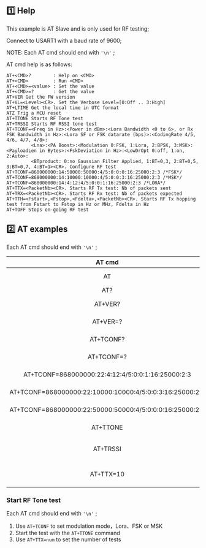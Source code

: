 
## 1️⃣ Help
This example is AT Slave and is only used for RF testing;

Connect to USART1 with a baud rate of 9600;

NOTE: Each AT cmd should end with `'\n'` ;

AT cmd help is as follows:

~~~
AT+<CMD>?        : Help on <CMD>
AT+<CMD>         : Run <CMD>
AT+<CMD>=<value> : Set the value
AT+<CMD>=?       : Get the value
AT+VER Get the FW version
AT+VL=<Level><CR>. Set the Verbose Level=[0:Off .. 3:High]
AT+LTIME Get the local time in UTC format
ATZ Trig a MCU reset
AT+TTONE Starts RF Tone test
AT+TRSSI Starts RF RSSI tone test
AT+TCONF=<Freq in Hz>:<Power in dBm>:<Lora Bandwidth <0 to 6>, or Rx FSK Bandwidth in Hz>:<Lora SF or FSK datarate (bps)>:<CodingRate 4/5, 4/6, 4/7, 4/8>:
         <Lna>:<PA Boost>:<Modulation 0:FSK, 1:Lora, 2:BPSK, 3:MSK>:<PayloadLen in Bytes>:<FskDeviation in Hz>:<LowDrOpt 0:off, 1:on, 2:Auto>:
         <BTproduct: 0:no Gaussian Filter Applied, 1:BT=0,3, 2:BT=0,5, 3:BT=0,7, 4:BT=1><CR>. Configure RF test
AT+TCONF=868000000:14:50000:50000:4/5:0:0:0:16:25000:2:3 /*FSK*/
AT+TCONF=868000000:14:10000:10000:4/5:0:0:3:16:25000:2:3 /*MSK*/
AT+TCONF=868000000:14:4:12:4/5:0:0:1:16:25000:2:3 /*LORA*/
AT+TTX=<PacketNb><CR>. Starts RF Tx test: Nb of packets sent
AT+TRX=<PacketNb><CR>. Starts RF Rx test: Nb of packets expected
AT+TTH=<Fstart>,<Fstop>,<Fdelta>,<PacketNb><CR>. Starts RF Tx hopping test from Fstart to Fstop in Hz or MHz, Fdelta in Hz
AT+TOFF Stops on-going RF test
~~~

## 2️⃣ AT examples
Each AT cmd should end with `'\n'` ;

|                          AT cmd                          |           Help           |
| :------------------------------------------------------: | :----------------------: |
|                            AT                            |       Sample test        |
|                           AT?                            |         Get help         |
|                         AT+VER?                          |       Get ver help       |
|                         AT+VER=?                         |       Run get ver        |
|                        AT+TCONF?                         |     Get config help      |
|                        AT+TCONF=?                        |      Run get config      |
|    AT+TCONF=868000000:22:4:12:4/5:0:0:1:16:25000:2:3     |     Modulation LORA      |
| AT+TCONF=868000000:22:10000:10000:4/5:0:0:3:16:25000:2:3 |      Modulation FSK      |
| AT+TCONF=868000000:22:50000:50000:4/5:0:0:0:16:25000:2:3 |      Modulation MSK      |
|                         AT+TTONE                         |    Start RF Tone test    |
|                         AT+TRSSI                         | Starts RF RSSI tone test |
|                        AT+TTX=10                         | Set the number of tests  |


### Start RF Tone test

Each AT cmd should end with `'\n'` ;

1. Use `AT+TCONF` to set modulation mode，Lora、FSK or MSK
2. Start the test with the `AT+TTONE` command
3. Use `AT+TTX=num` to set the number of tests

